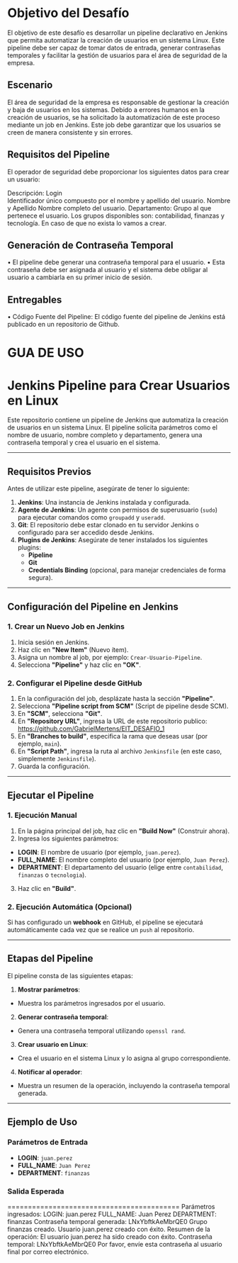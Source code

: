# Objetivo del Desafío

El objetivo de este desafío es desarrollar un pipeline declarativo en Jenkins que permita automatizar la creación de usuarios en un sistema Linux. Este pipeline debe ser capaz de tomar datos de entrada, generar contraseñas temporales y facilitar la gestión de usuarios para el área de seguridad de la empresa.

## **Escenario**
El área de seguridad de la empresa es responsable de gestionar la creación y baja de usuarios en los sistemas. Debido a errores humanos en la creación de usuarios, se ha solicitado la automatización de este proceso mediante un job en Jenkins. Este job debe garantizar que los usuarios se creen de manera consistente y sin errores.

## **Requisitos del Pipeline**
El operador de seguridad debe proporcionar los siguientes datos para crear un usuario:
               

Descripción: Login      
Identificador único compuesto por el nombre y apellido del usuario.
Nombre y Apellido	Nombre completo del usuario.
Departamento: Grupo al que pertenece el usuario. Los grupos disponibles son: contabilidad, finanzas y tecnología. En caso de que no exista lo vamos a crear. 

## **Generación de Contraseña Temporal**
•	El pipeline debe generar una contraseña temporal para el usuario.
•	Esta contraseña debe ser asignada al usuario y el sistema debe obligar al usuario a cambiarla en su primer inicio de sesión.

## **Entregables**
•	Código Fuente del Pipeline:
El código fuente del pipeline de Jenkins está publicado en un repositorio de Github.


# GUA DE USO

# Jenkins Pipeline para Crear Usuarios en Linux

Este repositorio contiene un pipeline de Jenkins que automatiza la creación de usuarios en un sistema Linux. El pipeline solicita parámetros como el nombre de usuario, nombre completo y departamento, genera una contraseña temporal y crea el usuario en el sistema.

---

## **Requisitos Previos**
Antes de utilizar este pipeline, asegúrate de tener lo siguiente:

1. **Jenkins**: Una instancia de Jenkins instalada y configurada.
2. **Agente de Jenkins**: Un agente con permisos de superusuario (`sudo`) para ejecutar comandos como `groupadd` y `useradd`.
3. **Git**: El repositorio debe estar clonado en tu servidor Jenkins o configurado para ser accedido desde Jenkins.
4. **Plugins de Jenkins**: Asegúrate de tener instalados los siguientes plugins:
   - **Pipeline**
   - **Git**
   - **Credentials Binding** (opcional, para manejar credenciales de forma segura).

---

## **Configuración del Pipeline en Jenkins**

### **1. Crear un Nuevo Job en Jenkins**
1. Inicia sesión en Jenkins.
2. Haz clic en **"New Item"** (Nuevo ítem).
3. Asigna un nombre al job, por ejemplo: `Crear-Usuario-Pipeline`.
4. Selecciona **"Pipeline"** y haz clic en **"OK"**.

### **2. Configurar el Pipeline desde GitHub**
1. En la configuración del job, desplázate hasta la sección **"Pipeline"**.
2. Selecciona **"Pipeline script from SCM"** (Script de pipeline desde SCM).
3. En **"SCM"**, selecciona **"Git"**.
4. En **"Repository URL"**, ingresa la URL de este repositorio publico: https://github.com/GabrielMertens/EIT_DESAFIO_1
5. En **"Branches to build"**, especifica la rama que deseas usar (por ejemplo, `main`).
6. En **"Script Path"**, ingresa la ruta al archivo `Jenkinsfile` (en este caso, simplemente `Jenkinsfile`).
7. Guarda la configuración.

---

## **Ejecutar el Pipeline**

### **1. Ejecución Manual**
1. En la página principal del job, haz clic en **"Build Now"** (Construir ahora).
2. Ingresa los siguientes parámetros:
- **LOGIN**: El nombre de usuario (por ejemplo, `juan.perez`).
- **FULL_NAME**: El nombre completo del usuario (por ejemplo, `Juan Perez`).
- **DEPARTMENT**: El departamento del usuario (elige entre `contabilidad`, `finanzas` o `tecnologia`).
3. Haz clic en **"Build"**.

### **2. Ejecución Automática (Opcional)**
Si has configurado un **webhook** en GitHub, el pipeline se ejecutará automáticamente cada vez que se realice un `push` al repositorio.

---

## **Etapas del Pipeline**

El pipeline consta de las siguientes etapas:

1. **Mostrar parámetros**:
- Muestra los parámetros ingresados por el usuario.

2. **Generar contraseña temporal**:
- Genera una contraseña temporal utilizando `openssl rand`.

3. **Crear usuario en Linux**:
- Crea el usuario en el sistema Linux y lo asigna al grupo correspondiente.

4. **Notificar al operador**:
- Muestra un resumen de la operación, incluyendo la contraseña temporal generada.

---

## **Ejemplo de Uso**

### **Parámetros de Entrada**
- **LOGIN**: `juan.perez`
- **FULL_NAME**: `Juan Perez`
- **DEPARTMENT**: `finanzas`

### **Salida Esperada**
==========================================
Parámetros ingresados:
LOGIN: juan.perez
FULL_NAME: Juan Perez
DEPARTMENT: finanzas
Contraseña temporal generada: LNxYbftkAeMbrQE0
Grupo finanzas creado.
Usuario juan.perez creado con éxito.
Resumen de la operación:
El usuario juan.perez ha sido creado con éxito.
Contraseña temporal: LNxYbftkAeMbrQE0
Por favor, envíe esta contraseña al usuario final por correo electrónico.
